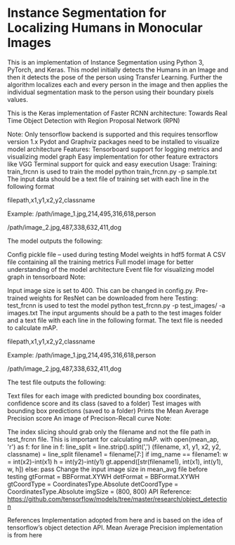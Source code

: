 # Instance Segmentation for Localizing Humans in Monocular Images

This is an implementation of Instance Segmentation using Python 3, PyTorch, and Keras. This model initially detects the Humans in an Image and then it detects the pose of the person using Transfer Learning. Further the algorithm localizes each and every person in the image and then applies the individual segmentation mask to the person using their boundary pixels values.

This is the Keras implementation of Faster RCNN architecture: Towards Real Time Object Detection with Region Proposal Network (RPN)

Note:
Only tensorflow backend is supported and this requires tensorflow version 1.x
Pydot and Graphviz packages need to be installed to visualize model architecture
Features:
Tensorboard support for logging metrics and visualizing model graph
Easy implementation for other feature extractors like VGG
Terminal support for quick and easy execution
Usage:
Training:
train_frcnn is used to train the model
        python train_frcnn.py -p sample.txt
The input data should be a text file of training set with each line in the following format

filepath,x1,y1,x2,y2,classname

Example:
/path/image_1.jpg,214,495,316,618,person

/path/image_2.jpg,487,338,632,411,dog

The model outputs the following:

Config pickle file – used during testing
Model weights in hdf5 format
A CSV file containing all the training metrics
Full model image for better understanding of the model architecture
Event file for visualizing model graph in tensorboard
Note:

Input image size is set to 400. This can be changed in config.py.
Pre-trained weights for ResNet can be downloaded from here
Testing:
test_frcnn is used to test the model
        python test_frcnn.py -p test_images/ -a images.txt
The input arguments should be a path to the test images folder and a text file with each line in the following format. The text file is needed to calculate mAP.

filepath,x1,y1,x2,y2,classname

Example:
/path/image_1.jpg,214,495,316,618,person

/path/image_2.jpg,487,338,632,411,dog

The test file outputs the following:

Text files for each image with predicted bounding box coordinates, confidence score and its class (saved to a folder)
Test images with bounding box predictions (saved to a folder)
Prints the Mean Average Precision score
An image of Precison-Recall curve
Note:

The index slicing should grab only the filename and not the file path in test_frcnn file. This is important for calculating mAP.
        with open(mean_ap, 'r') as f:
		for line in f:
			line_split = line.strip().split(',')
			(filename, x1, y1, x2, y2, classname) = line_split
			filename1 = filename[7:]
			if img_name == filename1:
				w = int(x2)-int(x1)
				h = int(y2)-int(y1)
				gt.append([str(filename1), int(x1), int(y1), w, h])
			else:
				pass
Change the input image size in mean_avg file before testing
        gtFormat = BBFormat.XYWH
        detFormat = BBFormat.XYWH
        gtCoordType = CoordinatesType.Absolute
        detCoordType = CoordinatesType.Absolute
        imgSize = (800, 800)
API Reference:
https://github.com/tensorflow/models/tree/master/research/object_detection

References
Implementation adopted from here and is based on the idea of tensorflow’s object detection API.
Mean Average Precision implementation is from here